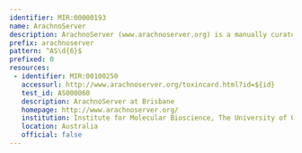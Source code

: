 ```yaml
---
identifier: MIR:00000193
name: ArachnoServer
description: ArachnoServer (www.arachnoserver.org) is a manually curated database providing information on the sequence, structure and biological activity of protein toxins from spider venoms. It include a molecular target ontology designed specifically for venom toxins, as well as current and historic taxonomic information.
prefix: arachnoserver
pattern: ^AS\d{6}$
prefixed: 0
resources:
 - identifier: MIR:00100250
   accessurl: http://www.arachnoserver.org/toxincard.html?id=${id}
   test_id: AS000060
   description: ArachnoServer at Brisbane
   homepage: http://www.arachnoserver.org/
   institution: Institute for Molecular Bioscience, The University of Queensland, Brisbane
   location: Australia
   official: false
---
```

